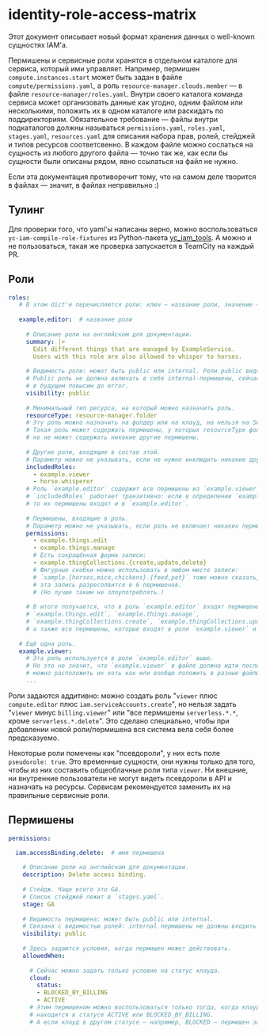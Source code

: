# identity-role-access-matrix

Этот документ описывает новый формат хранения данных о well-known сущностях IAM'а.

Пермишены и сервисные роли хранятся в отдельном каталоге для сервиса, который ими управляет. 
Например, пермишен `compute.instances.start` может быть задан в файле `compute/permissions.yaml`, а роль `resource-manager.clouds.member` — в файле `resource-manager/roles.yaml`.
Внутри своего каталога команда сервиса может организовать данные как угодно, одним файлом или несколькими, положить их в одном каталоге или раскидать по поддиректориям. 
Обязательное требование — файлы внутри подкаталогов должны называться `permissions.yaml`, `roles.yaml`, `stages.yaml`, `resources.yaml` для описания набора прав, ролей, стейджей и типов ресурсов соответсвенно. 
В каждом файле можно сослаться на сущность из любого другого файла — точно так же, как если бы сущности были описаны рядом, явно ссылаться на файл не нужно.

Если эта документация противоречит тому, что на самом деле творится в файлах — значит, в файлах неправильно :)

## Тулинг

Для проверки того, что yaml'ы написаны верно, можно воспользоваться `yc-iam-compile-role-fixtures` из Python-пакета [yc_iam_tools](https://bb.yandex-team.ru/projects/CLOUD/repos/identity/browse/iam_tools/yc_iam_tools/). А можно и не пользоваться, такая же проверка запускается в TeamCity на каждый PR.

## Роли

```yaml
roles:
   # В этом dict'е перечисляются роли: ключ — название роли, значение — dict со свойствами
   
   example.editor:  # название роли
   
     # Описание роли на английском для документации.
     summary: |>
       Edit different things that are managed by ExampleService.
       Users with this role are also allowed to whisper to horses.
     
     # Видимость роли: может быть public или internal. Роли public видят пользователи, а internal роли — нет.
     # Public роль не должна включать в себя internal-пермишены, сейчас это warning при компиляции,
     # в будущем повысим до error.
     visibility: public
     
     # Минимальный тип ресурса, на который можно назначить роль.
     resourceType: resource-manager.folder
     # Эту роль можно назначить на фолдер или на клауд, но нельзя на SA или на биллинг-аккаунт.
     # Такая роль может содержать пермишены, у которых resourceType фолдер или какой-нибудь вложенный в него ресурс,
     # но не может содержать никакие другие пермишены.
     
     # Другие роли, входящие в состав этой.
     # Параметр можно не указывать, если не нужно инклюдить никакие другие роли.
     includedRoles:
       - example.viewer
       - horse.whisperer
     # Роль `example.editor` содержит все пермишены из `example.viewer` и `horse.whisperer`.
     # `includedRoles` работает транзитивно: если в определении `example.viewer` тоже инклюдятся какие-то роли,
     # то их пермишены входят и в `example.editor`.
       
     # Пермишены, входящие в роль.
     # Параметр можно не указывать, если роль не включает никаких пермишенов напрямую.
     permissions:
       - example.things.edit
       - example.things.manage
       # Есть сокращённая форма записи:
       - example.thingCollections.{create,update,delete}
       # Фигурные скобки можно использовать в любом месте записи:
       # `sample.{horses,mice,chickens}.{feed,pet}` тоже можно сказать,
       # эта запись разресолвится в 6 пермишенов.
       # (Но лучше таким не злоупотреблять.)
     
     # В итоге получается, что в роль `example.editor` входят пермишены:
     # `example.things.edit`, `example.things.manage`,
     # `example.thingCollections.create`, `example.thingCollections.update`, `example.thingCollections.delete`,
     # а также все пермишены, которые входят в роли `example.viewer` и `horse.whisperer`.
     
   # Ещё одна роль.
   example.viewer:
     # Эта роль используется в роли `example.editor` выше.
     # Но это не значит, что `example.viewer` в файле должна идти после `example.editor` —
     # можно расположить их хоть как или вообще положить в разные файлы.
     ...
```

Роли задаются аддитивно: можно создать роль "`viewer` плюс `compute.editor` плюс `iam.serviceAccounts.create`", но нельзя задать "`viewer` минус `billing.viewer`" или "все пермишены `serverless.*.*`, кроме `serverless.*.delete`". Это сделано специально, чтобы при добавлении новой роли/пермишена вся система вела себя более предсказуемо.

Некоторые роли помечены как "псевдороли", у них есть поле `pseudorole: true`. Это временные сущности, они нужны только для того, чтобы из них составить общеоблачные роли типа `viewer`. Ни внешние, ни внутренние пользователи не могут видеть псевдороли в API и назначать на ресурсы. Сервисам рекомендуется заменить их на правильные сервисные роли.

## Пермишены

```yaml
permissions:

  iam.accessBinding.delete:  # имя пермишена
  
    # Описание роли на английском для документации.
    description: Delete access binding.
    
    # Стейдж. Чаще всего это GA.
    # Список стейджей лежит в `stages.yaml`.
    stage: GA
    
    # Видимость пермишена: может быть public или internal.
    # Связана с видимостью ролей: internal пермишены не должны входить в public роли.
    visibility: public
    
    # Здесь задаются условия, когда пермишен может действовать.
    allowedWhen:
      
      # Сейчас можно задать только условие на статус клауда.
      cloud:
        status:
        - BLOCKED_BY_BILLING
        - ACTIVE
      # Этим пермишеном можно воспользоваться только тогда, когда клауд
      # находится в статусе ACTIVE или BLOCKED_BY_BILLING.
      # А если клауд в другом статусе — например, BLOCKED — пермишен запрещён.
```
